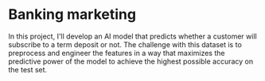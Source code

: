# Banking marketing
In this project, I'll develop an AI model that predicts whether a customer will subscribe to a term deposit or not. The challenge with this dataset is to preprocess and engineer the features in a way that maximizes the predictive power of the model to achieve the highest possible accuracy on the test set.
